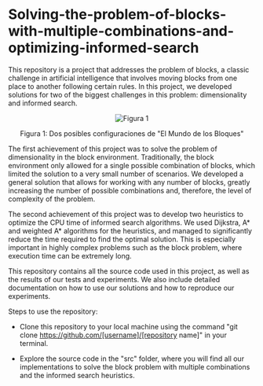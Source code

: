 # Solving-the-problem-of-blocks-with-multiple-combinations-and-optimizing-informed-search
This repository is a project that addresses the problem of blocks, a classic challenge in artificial intelligence that involves moving blocks from one place to another following certain rules. In this project, we developed solutions for two of the biggest challenges in this problem: dimensionality and informed search.
<div align="center">
  <img alt="Figura 1" src="img/figura1.jpg" />
  <p>Figura 1: Dos posibles configuraciones de "El Mundo de los Bloques"</p>
</div>

The first achievement of this project was to solve the problem of dimensionality in the block environment. Traditionally, the block environment only allowed for a single possible combination of blocks, which limited the solution to a very small number of scenarios. We developed a general solution that allows for working with any number of blocks, greatly increasing the number of possible combinations and, therefore, the level of complexity of the problem.

The second achievement of this project was to develop two heuristics to optimize the CPU time of informed search algorithms. We used Dijkstra, A* and weighted A* algorithms for the heuristics, and managed to significantly reduce the time required to find the optimal solution. This is especially important in highly complex problems such as the block problem, where execution time can be extremely long.

This repository contains all the source code used in this project, as well as the results of our tests and experiments. We also include detailed documentation on how to use our solutions and how to reproduce our experiments.

Steps to use the repository:

* Clone this repository to your local machine using the command "git clone https://github.com/[username]/[repository name]" in your terminal.
  
* Explore the source code in the "src" folder, where you will find all our implementations to solve the block problem with multiple combinations and the     informed search heuristics.

